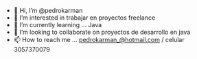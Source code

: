 - 👋 Hi, I’m @pedrokarman
- 👀 I’m interested in trabajar en proyectos freelance 
- 🌱 I’m currently learning ... Java 
- 💞️ I’m looking to collaborate on proyectos de desarrollo en java 
- 📫 How to reach me ... pedrokarman_@hotmail.com / celular 3057370079

<!---
pedrokarman/pedrokarman is a ✨ special ✨ repository because its `README.md` (this file) appears on your GitHub profile.
You can click the Preview link to take a look at your changes.
--->
